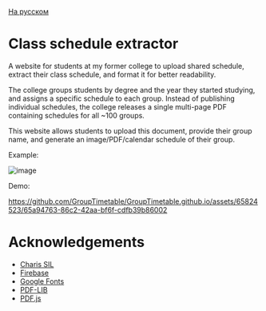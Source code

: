 [На русском](./README-ru.md)

# Class schedule extractor

A website for students at my former college to upload shared schedule, extract their class schedule, and format it for better readability.

The college groups students by degree and the year they started studying, and assigns a specific schedule to each group. Instead of publishing individual schedules, the college releases a single multi-page PDF containing schedules for all ~100 groups.

This website allows students to upload this document, provide their group name, and generate an image/PDF/calendar schedule of their group.

Example:

![image](https://github.com/user-attachments/assets/618225f8-418c-4e3c-8ab1-3749c68467d5)

Demo:

https://github.com/GroupTimetable/GroupTimetable.github.io/assets/65824523/65a94763-86c2-42aa-bf6f-cdfb39b86002


# Acknowledgements

- [Charis SIL](https://software.sil.org/charis/)
- [Firebase](https://firebase.google.com/)
- [Google Fonts](https://fonts.google.com/)
- [PDF-LIB](https://pdf-lib.js.org/)
- [PDF.js](https://mozilla.github.io/pdf.js/)
